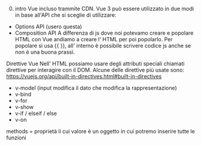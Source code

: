 0) intro Vue incluso trammite CDN.
Vue 3 può essere utilizzato in due modi in base all'API che si sceglie di utilizzare:
- Options API (usero questa)
- Composition API
A differenza di js dove noi potevamo creare e popolare HTML con Vue andiamo a creare l' HTML per poi popolarlo.
Per popolare si usa {{ }}, all' interno è possibile scrivere codice js anche se non è una buona prassi.

 Direttive Vue
 Nell' HTML possiamo usare degli attributi speciali chiamati direttive per interagire con il DOM. Alcune
 delle direttive più usate sono: https://vuejs.org/api/built-in-directives.html#built-in-directives
- v-model (input modifica il dato che modifica la rappresentazione)
- v-bind
- v-for
- v-show
- v-if / elseif / else
- v-on

methods = proprietà il cui valore è un oggetto in cui potremo inserire tutte le funzioni 